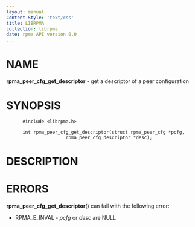 ```yaml
---
layout: manual
Content-Style: 'text/css'
title: LIBRPMA
collection: librpma
date: rpma API version 0.0
...
```


[comment]: <> (SPDX-License-Identifier: BSD-3-Clause)
[comment]: <> (Copyright 2020, Intel Corporation)

NAME
====

**rpma\_peer\_cfg\_get\_descriptor** - get a descriptor of a peer
configuration

SYNOPSIS
========

          #include <librpma.h>

          int rpma_peer_cfg_get_descriptor(struct rpma_peer_cfg *pcfg,
                          rpma_peer_cfg_descriptor *desc);

DESCRIPTION
===========

ERRORS
======

**rpma\_peer\_cfg\_get\_descriptor**() can fail with the following
error:

-   RPMA\_E\_INVAL - *pcfg* or *desc* are NULL
